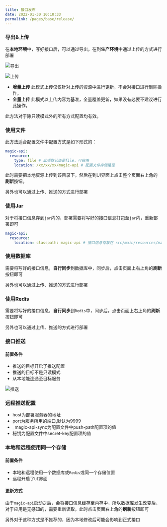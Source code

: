 ```yaml
---
title: 接口发布
date: 2022-01-30 10:10:33
permalink: /pages/base/release/
---
```


### 导出&上传

在**本地环境**中，写好接口后，可以通过导出，在到**生产环境**中通过上传的方式进行部署

![导出](../../.vuepress/public/images/export.png "导出")

![上传](../../.vuepress/public/images/upload.png "上传")

- **增量上传** 此模式上传仅仅针对上传的资源中进行更新，不会对接口进行删除操作。
- **全量上传** 此模式以上传内容为基准，全量覆盖更新，如果没有必要不建议进行此操作。

此方法对于除只读模式外的所有方式配置均有效。

### 使用文件

此方法适合配置文件中配置方式是如下形式的：

```yml
magic-api:
  resource:
    type: file # 此项默认值是file，可省略
    location: /xx/xx/xx/magic-api # 配置文件存储路径
```
此时需要把本地资源上传到该目录下，然后在到UI界面上点击整个页面右上角的**刷新**按钮。

另外也可以通过上传、推送的方式进行部署

### 使用Jar

对于将接口信息存到`jar`内的，部署需要将写好的接口信息打包至`jar`内，重新部署即可

```yml
magic-api:
  resource:
    location: classpath: magic-api # 接口信息存放在 src/main/resources/magic-api 下
```

### 使用数据库
需要将写好的接口信息，**自行同步**到数据库中，同步后，点击页面上右上角的**刷新**按钮即可

另外也可以通过上传、推送的方式进行部署

### 使用Redis

需要将写好的接口信息，**自行同步**到`Redis`中，同步后，点击页面上右上角的**刷新**按钮即可

另外也可以通过上传、推送的方式进行部署


### 接口推送
#### 前置条件
- 推送的目标开启了推送配置
- 推送的目标不是只读模式
- 从本地能连通至目标服务

![推送](../../.vuepress/public/images/push.png "推送")
### 远程推送配置
- host为部署服务器的地址
- port为服务所用的端口,默认为9999
- _magic-api-sync为配置文件中push-path配置项的值
- 秘钥为配置文件中secret-key配置项的值

### 本地和远程使用同一个存储
#### 前置条件
- 本地和远程使用一个数据库或`Redis`或同一个存储位置
- 远程开启了`UI`界面
#### 更新方式

由于`magic-api`启动之后，会将接口信息缓存至内存中，所以数据库发生改变后，对于应用是无感知的，需要重新读取，此时点击页面右上角的**刷新**按钮即可

另外对于这种方式是不推荐的，因为本地修改后可能会影响到正式接口
